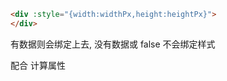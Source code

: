 
```html
<div :style="{width:widthPx,height:heightPx}">
</div>

```
有数据则会绑定上去, 没有数据或 false 不会绑定样式

配合 计算属性

